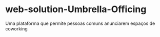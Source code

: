 # web-solution-Umbrella-Officing
Uma plataforma que permite pessoas comuns anunciarem espaços de coworking
